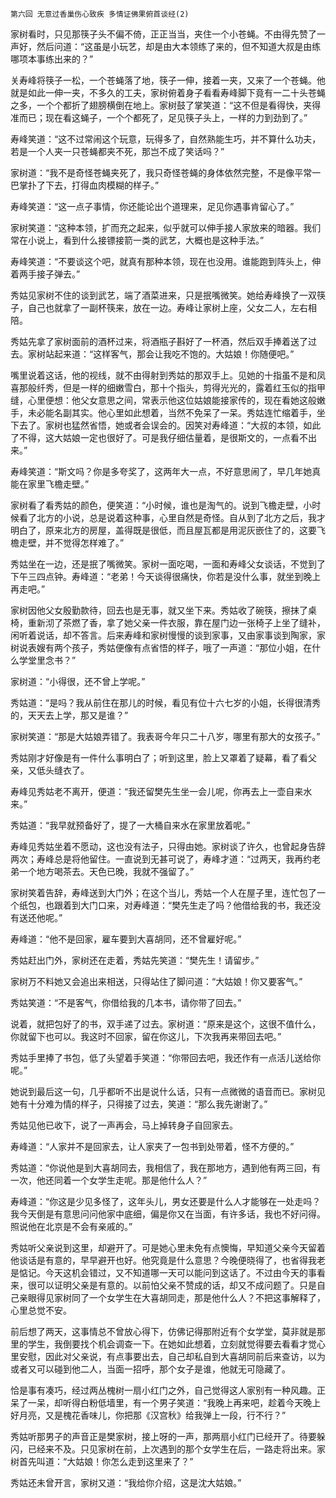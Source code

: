     第六回 无意过香巢伤心致疾 多情证佛果俯首谈经(2) 

   家树看时，只见那筷子头不偏不倚，正正当当，夹住一个小苍蝇。不由得先赞了一声好，然后问道：“这虽是小玩艺，却是由大本领练了来的，但不知道大叔是由练哪项本事练出来的？”

   关寿峰将筷子一松，一个苍蝇落了地，筷子一伸，接着一夹，又来了一个苍蝇。他就是如此一伸一夹，不多久的工夫，家树俯着身子看看寿峰脚下竟有一二十头苍蝇之多，一个个都折了翅膀横倒在地上。家树鼓了掌笑道：“这不但是看得快，夹得准而已；现在看这蝇子，一个个都死了，足见筷子头上，一样的力到劲到了。”

   寿峰笑道：“这不过常闹这个玩意，玩得多了，自然熟能生巧，并不算什么功夫，若是一个人夹一只苍蝇都夹不死，那岂不成了笑话吗？”

   家树道：“我不是奇怪苍蝇夹死了，我只奇怪苍蝇的身体依然完整，不是像平常一巴掌扑了下去，打得血肉模糊的样子。”

   寿峰笑道：“这一点子事情，你还能论出个道理来，足见你遇事肯留心了。”

   家树笑道：“这种本领，扩而充之起来，似乎就可以伸手接人家放来的暗器。我们常在小说上，看到什么接镖接箭一类的武艺，大概也是这种手法。”

   寿峰笑道：“不要谈这个吧，就真有那种本领，现在也没用。谁能跑到阵头上，伸着两手接子弹去。”

   秀姑见家树不住的谈到武艺，端了酒菜进来，只是抿嘴微笑。她给寿峰换了一双筷子，自己也就拿了一副杯筷来，放在一边。寿峰让家树上座，父女二人，左右相陪。

   秀姑先拿了家树面前的酒杯过来，将酒瓶子斟好了一杯酒，然后双手捧着送了过去。家树站起来道：“这样客气，那会让我吃不饱的。大姑娘！你随便吧。”

   嘴里说着这话，他的视线，就不由得射到秀姑的那双手上。见她的十指虽不是和凤喜那般纤秀，但是一样的细嫩雪白，那十个指头，剪得光光的，露着红玉似的指甲缝，心里便想：他父女意思之间，常表示他这位姑娘能接家传的，现在看她这般嫩手，未必能名副其实。他心里如此想着，当然不免呆了一呆。秀姑连忙缩着手，坐下去了。家树也猛然省悟，她或者会误会的。因笑对寿峰道：“大叔的本领，如此了不得，这大姑娘一定也很好了。可是我仔细估量着，是很斯文的，一点看不出来。”

   寿峰笑道：“斯文吗？你是多夸奖了，这两年大一点，不好意思闹了，早几年她真能在家里飞檐走壁。”

   家树看了看秀姑的颜色，便笑道：“小时候，谁也是淘气的。说到飞檐走壁，小时候看了北方的小说，总是说着这种事，心里自然是奇怪。自从到了北方之后，我才明白了，原来北方的房屋，盖得既是很低，而且屋瓦都是用泥灰嵌住了的，这要飞檐走壁，并不觉得怎样难了。”

   秀姑坐在一边，还是抿了嘴微笑。家树一面吃喝，一面和寿峰父女谈话，不觉到了下午三四点钟。寿峰道：“老弟！今天谈得很痛快，你若是没什么事，就坐到晚上再走吧。”

   家树因他父女殷勤款待，回去也是无事，就又坐下来。秀姑收了碗筷，擦抹了桌椅，重新沏了茶燃了香，拿了她父亲一件衣服，靠在屋门边一张椅子上坐了缝补，闲听着说话，却不答言。后来寿峰和家树慢慢的谈到家事，又由家事谈到陶家，家树说表嫂有两个孩子，秀姑便像有点省悟的样子，哦了一声道：“那位小姐，在什么学堂里念书？”

   家树道：“小得很，还不曾上学呢。”

   秀姑道：“是吗？我从前住在那儿的时候，看见有位十六七岁的小姐，长得很清秀的，天天去上学，那又是谁？”

   家树笑道：“那是大姑娘弄错了。我表哥今年只二十八岁，哪里有那大的女孩子。”

   秀姑刚才好像是有一件什么事明白了；听到这里，脸上又罩着了疑幕，看了看父亲，又低头缝衣了。

   寿峰见秀姑老不离开，便道：“我还留樊先生坐一会儿呢，你再去上一壶自来水来。”

   秀姑道：“我早就预备好了，提了一大桶自来水在家里放着呢。”

   寿峰见秀姑坐着不愿动，这也没有法子，只得由她。家树谈了许久，也曾起身告辞两次；寿峰总是将他留住。一直说到无甚可说了，寿峰才道：“过两天，我再约老弟一个地方喝茶去。天色已晚，我就不强留了。”

   家树笑着告辞，寿峰送到大门外；在这个当儿，秀姑一个人在屋子里，连忙包了一个纸包，也跟着到大门口来，对寿峰道：“樊先生走了吗？他借给我的书，我还没有送还他呢。”

   寿峰道：“他不是回家，雇车要到大喜胡同，还不曾雇好呢。”

   秀姑赶出门外，家树还在走着，秀姑先笑道：“樊先生！请留步。”

   家树万不料她又会追出来相送，只得站住了脚问道：“大姑娘！你又要客气。”

   秀姑笑道：“不是客气，你借给我的几本书，请你带了回去。”

   说着，就把包好了的书，双手递了过去。家树道：“原来是这个，这很不值什么，你就留下也可以。我这时不回家，留在你这儿，下次我再来带回去吧。”

   秀姑手里捧了书包，低了头望着手笑道：“你带回去吧，我还作有一点活儿送给你呢。”

   她说到最后这一句，几乎都听不出是说什么话，只有一点微微的语音而已。家树见她有十分难为情的样子，只得接了过去，笑道：“那么我先谢谢了。”

   秀姑见他已收下，说了一声再会，马上掉转身子自回家去。

   寿峰道：“人家并不是回家去，让人家夹了一包书到处带着，怪不方便的。”

   秀姑道：“你说他是到大喜胡同去，我相信了，我在那地方，遇到他有两三回，有一次，他还同着一个女学生走呢。那是他什么人？”

   寿峰道：“你这是少见多怪了，这年头儿，男女还要是什么人才能够在一处走吗？我今天倒是有意思问问他家中底细，偏是你又在当面，有许多话，我也不好问得。照说他在北京是不会有亲戚的。”

   秀姑听父亲说到这里，却避开了。可是她心里未免有点懊悔，早知道父亲今天留着他谈话是有意的，早早避开也好。他究竟是什么意思？今晚便晓得了，也省得我老是惦记。今天这机会错过，又不知道哪一天可以能问到这话了。不过由今天的事看来，很可以证明父亲是有意的。以前怕父亲不赞成的话，却又不成问题了。只是自己亲眼得见家树同了一个女学生在大喜胡同走，那是他什么人？不把这事解释了，心里总觉不安。

   前后想了两天，这事情总不曾放心得下，仿佛记得那附近有个女学堂，莫非就是那里的学生，我倒要找个机会调查一下。在她如此想着，立刻就觉得要去看看才觉心里安慰，因此对父亲说，有点事要出去，自己却私自到大喜胡同前后来查访，以为或者又可以碰到他二人，当面一招呼，那个女子是谁，他就无可隐藏了。

   恰是事有凑巧，经过两丛槐树一扇小红门之外，自己觉得这人家别有一种风趣。正呆了一呆，却听得白粉低墙里，有一个男子笑道：“我晚上再来吧，趁着今天晚上好月亮，又是槐花香味儿，你把那《汉宫秋》给我弹上一段，行不行？”

   秀姑听那男子的声音正是樊家树，接上呀的一声，那两扇小红门已经开了。待要躲闪，已经来不及。只见家树在前，上次遇到的那个女学生在后，一路走将出来。家树首先叫道：“大姑娘！你怎么走到这里来了？”

   秀姑还未曾开言，家树又道：“我给你介绍，这是沈大姑娘。”

